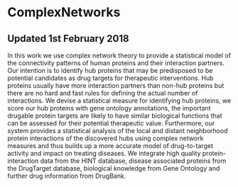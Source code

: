 # ComplexNetworks
## Updated 1st February 2018

In this work we use complex network theory to provide a statistical model of the connectivity patterns of human proteins and their interaction partners. Our intention is to identify hub proteins that may be predisposed to be potential candidates as drug targets for  therapeutic interventions. Hub proteins usually have more interaction partners than non-hub proteins but there are no hard and fast rules for defining the actual number of interactions. We devise a statistical measure for identifying hub proteins,  we score our hub proteins with gene ontology annotations, the important drugable protein targets are likely to have similar biological functions that can be assessed for their potential therapeutic value. Furthermore, our system provides a statistical analysis of the local and distant neighborhood protein interactions of the discovered hubs using complex network measures and thus builds up a more accurate model of drug-to-target activity and impact on treating diseases. We integrate high quality protein-interaction data from the HINT database,  disease associated proteins from the DrugTarget database, biological knowledge from Gene Ontology and further drug information from DrugBank. 

